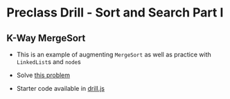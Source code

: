 # Preclass Drill - Sort and Search Part I

## K-Way MergeSort

- This is an example of augmenting `MergeSort` as well as practice with `LinkedList`s and `node`s

- Solve [this problem](https://leetcode.com/problems/merge-k-sorted-lists/)

- Starter code available in [drill.js](./drill.js)
